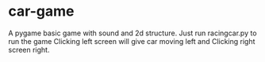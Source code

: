 # car-game
A pygame basic game with sound and 2d structure.
Just run racingcar.py to run the game
Clicking left screen will give car moving left and 
Clicking right screen right.
